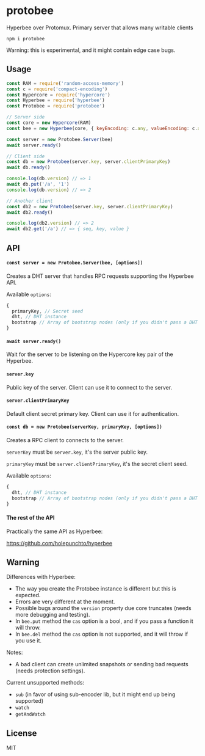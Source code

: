 # protobee

Hyperbee over Protomux. Primary server that allows many writable clients

```
npm i protobee
```

Warning: this is experimental, and it might contain edge case bugs.

## Usage

```js
const RAM = require('random-access-memory')
const c = require('compact-encoding')
const Hypercore = require('hypercore')
const Hyperbee = require('hyperbee')
const Protobee = require('protobee')

// Server side
const core = new Hypercore(RAM)
const bee = new Hyperbee(core, { keyEncoding: c.any, valueEncoding: c.any })

const server = new Protobee.Server(bee)
await server.ready()

// Client side
const db = new Protobee(server.key, server.clientPrimaryKey)
await db.ready()

console.log(db.version) // => 1
await db.put('/a', '1')
console.log(db.version) // => 2

// Another client
const db2 = new Protobee(server.key, server.clientPrimaryKey)
await db2.ready()

console.log(db2.version) // => 2
await db2.get('/a') // => { seq, key, value }
```

## API

#### `const server = new Protobee.Server(bee, [options])`

Creates a DHT server that handles RPC requests supporting the Hyperbee API.

Available `options`:
```js
{
  primaryKey, // Secret seed
  dht, // DHT instance
  bootstrap // Array of bootstrap nodes (only if you didn't pass a DHT instance)
}
```

#### `await server.ready()`

Wait for the server to be listening on the Hypercore key pair of the Hyperbee.

#### `server.key`

Public key of the server. Client can use it to connect to the server.

#### `server.clientPrimaryKey`

Default client secret primary key. Client can use it for authentication.

#### `const db = new Protobee(serverKey, primaryKey, [options])`

Creates a RPC client to connects to the server.

`serverKey` must be `server.key`, it's the server public key.

`primaryKey` must be `server.clientPrimaryKey`, it's the secret client seed.

Available `options`:
```js
{
  dht, // DHT instance
  bootstrap // Array of bootstrap nodes (only if you didn't pass a DHT instance)
}
```

#### The rest of the API

Practically the same API as Hyperbee:

https://github.com/holepunchto/hyperbee

## Warning

Differences with Hyperbee:

- The way you create the Protobee instance is different but this is expected.
- Errors are very different at the moment.
- Possible bugs around the `version` property due core truncates (needs more debugging and testing).
- In `bee.put` method the `cas` option is a bool, and if you pass a function it will throw.
- In `bee.del` method the `cas` option is not supported, and it will throw if you use it.

Notes:

- A bad client can create unlimited snapshots or sending bad requests (needs protection settings).

Current unsupported methods:

- `sub` (in favor of using sub-encoder lib, but it might end up being supported)
- `watch`
- `getAndWatch`

## License

MIT
